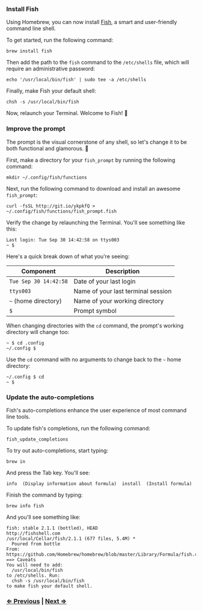### Install Fish

Using Homebrew, you can now install [Fish](http://fishshell.com/), a smart and user-friendly command line shell.

To get started, run the following command:

```
brew install fish
```

Then add the path to the `fish` command to the `/etc/shells` file, which will require an administrative password:

```
echo '/usr/local/bin/fish' | sudo tee -a /etc/shells
```

Finally, make Fish your default shell:

```
chsh -s /usr/local/bin/fish
```

Now, relaunch your Terminal. Welcome to Fish! :tropical_fish:


### Improve the prompt

The prompt is the visual cornerstone of any shell, so let's change it to be both functional and glamorous. :nail_care:

First, make a directory for your `fish_prompt` by running the following command:

```
mkdir ~/.config/fish/functions
```

Next, run the following command to download and install an awesome `fish_prompt`:

```
curl -fsSL http://git.io/ykpkfQ > ~/.config/fish/functions/fish_prompt.fish
```

Verify the change by relaunching the Terminal. You'll see something like this:

```
Last login: Tue Sep 30 14:42:58 on ttys003
~ $
```

Here's a quick break down of what you're seeing:

| Component             | Description                            |
| --------------------- | -------------------------------------- |
| `Tue Sep 30 14:42:58` | Date of your last login                |
| `ttys003`             | Name of your last terminal session     |
| `~` (home directory)  | Name of your working directory         |
| `$`                   | Prompt symbol                          |

When changing directories with the `cd` command, the prompt's working directory will change too:

```
~ $ cd .config
~/.config $
```

Use the `cd` command with no arguments to change back to the `~` home directory:

```
~/.config $ cd
~ $
```

### Update the auto-completions

Fish's auto-completions enhance the user experience of most command line tools.

To update fish's completions, run the following command:

```
fish_update_completions
```

To try out auto-completions, start typing:

```
brew in
```

And press the Tab key. You'll see:

```
info  (Display information about formula)  install  (Install formula)
```

Finish the command by typing:

```
brew info fish
```

And you'll see something like:

```
fish: stable 2.1.1 (bottled), HEAD
http://fishshell.com
/usr/local/Cellar/fish/2.1.1 (677 files, 5.4M) *
  Poured from bottle
From: https://github.com/Homebrew/homebrew/blob/master/Library/Formula/fish.rb
==> Caveats
You will need to add:
  /usr/local/bin/fish
to /etc/shells. Run:
  chsh -s /usr/local/bin/fish
to make fish your default shell.
```


### [⇐ Previous](2_homebrew.md) | [Next ⇒](4_sublime_text.md)
